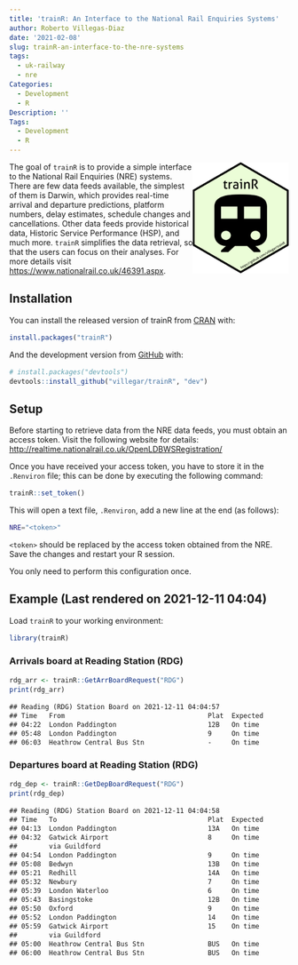 ```yaml
---
title: 'trainR: An Interface to the National Rail Enquiries Systems'
author: Roberto Villegas-Diaz
date: '2021-02-08'
slug: trainR-an-interface-to-the-nre-systems
tags:
  - uk-railway
  - nre
Categories:
  - Development
  - R
Description: ''
Tags:
  - Development
  - R
---
```


<img src="https://raw.githubusercontent.com/villegar/trainR/main/inst/images/logo.png" alt="logo" align="right" height=200px/>

The goal of `trainR` is to provide a simple interface to the 
National Rail Enquiries (NRE) systems. There are few data feeds 
available, the simplest of them is Darwin, which provides real-time 
arrival and departure predictions, platform numbers, delay estimates, 
schedule changes and cancellations. Other data feeds provide historical 
data, Historic Service Performance (HSP), and much more. `trainR` 
simplifies the data retrieval, so that the users can focus on their 
analyses. For more details visit 
https://www.nationalrail.co.uk/46391.aspx.

## Installation

You can install the released version of trainR from [CRAN](https://CRAN.R-project.org) with:

``` r
install.packages("trainR")
```

And the development version from [GitHub](https://github.com/) with:

``` r
# install.packages("devtools")
devtools::install_github("villegar/trainR", "dev")
```

## Setup
Before starting to retrieve data from the NRE data feeds, you must obtain an access token. 
Visit the following website for details: http://realtime.nationalrail.co.uk/OpenLDBWSRegistration/

Once you have received your access token, you have to store it in the `.Renviron` file; this can be 
done by executing the following command:


```r
trainR::set_token()
```

This will open a text file, `.Renviron`, add a new line at the end (as follows):

```bash
NRE="<token>"
```

`<token>` should be replaced by the access token obtained from the NRE. Save the changes and restart 
your R session.

You only need to perform this configuration once.

## Example (Last rendered on 2021-12-11 04:04)

Load `trainR` to your working environment:

```r
library(trainR)
```

### Arrivals board at Reading Station (RDG)


```r
rdg_arr <- trainR::GetArrBoardRequest("RDG")
print(rdg_arr)
```

```
## Reading (RDG) Station Board on 2021-12-11 04:04:57
## Time   From                                    Plat  Expected
## 04:22  London Paddington                       12B   On time
## 05:48  London Paddington                       9     On time
## 06:03  Heathrow Central Bus Stn                -     On time
```

### Departures board at Reading Station (RDG)


```r
rdg_dep <- trainR::GetDepBoardRequest("RDG")
print(rdg_dep)
```

```
## Reading (RDG) Station Board on 2021-12-11 04:04:58
## Time   To                                      Plat  Expected
## 04:13  London Paddington                       13A   On time
## 04:32  Gatwick Airport                         8     On time
##        via Guildford                           
## 04:54  London Paddington                       9     On time
## 05:08  Bedwyn                                  13B   On time
## 05:21  Redhill                                 14A   On time
## 05:32  Newbury                                 7     On time
## 05:39  London Waterloo                         6     On time
## 05:43  Basingstoke                             12B   On time
## 05:50  Oxford                                  9     On time
## 05:52  London Paddington                       14    On time
## 05:59  Gatwick Airport                         15    On time
##        via Guildford                           
## 05:00  Heathrow Central Bus Stn                BUS   On time
## 06:00  Heathrow Central Bus Stn                BUS   On time
```
